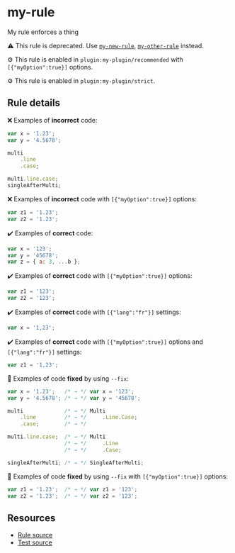 # my-rule

My rule enforces a thing

⚠️ This rule is deprecated. Use [`my-new-rule`](my-new-rule.md), [`my-other-rule`](my-other-rule.md) instead.

⚙️ This rule is enabled in `plugin:my-plugin/recommended` with `[{"myOption":true}]` options.

⚙️ This rule is enabled in `plugin:my-plugin/strict`.

## Rule details

❌ Examples of **incorrect** code:
```js
var x = '1.23';
var y = '4.5678';

multi
    .line
    .case;

multi.line.case;
singleAfterMulti;
```

❌ Examples of **incorrect** code with `[{"myOption":true}]` options:
```js
var z1 = '1.23';
var z2 = '1.23';
```

✔️ Examples of **correct** code:
```js
var x = '123';
var y = '45678';
var z = { a: 3, ...b };
```

✔️ Examples of **correct** code with `[{"myOption":true}]` options:
```js
var z1 = '123';
var z2 = '123';
```

✔️ Examples of **correct** code with `[{"lang":"fr"}]` settings:
```js
var x = '1,23';
```

✔️ Examples of **correct** code with `[{"myOption":true}]` options and `[{"lang":"fr"}]` settings:
```js
var z1 = '1,23';
```

🔧 Examples of code **fixed** by using  `--fix`:
```js
var x = '1.23';   /* → */ var x = '123';
var y = '4.5678'; /* → */ var y = '45678';

multi             /* → */ Multi
    .line         /* → */     .Line.Case;
    .case;        /* → */

multi.line.case;  /* → */ Multi
                  /* → */     .Line
                  /* → */     .Case;

singleAfterMulti; /* → */ SingleAfterMulti;
```

🔧 Examples of code **fixed** by using  `--fix` with `[{"myOption":true}]` options:
```js
var z1 = '1.23';  /* → */ var z1 = '123';
var z2 = '1.23';  /* → */ var z2 = '123';
```

## Resources

* [Rule source](/rules/my-rule.js)
* [Test source](/tests/my-rule.js)
